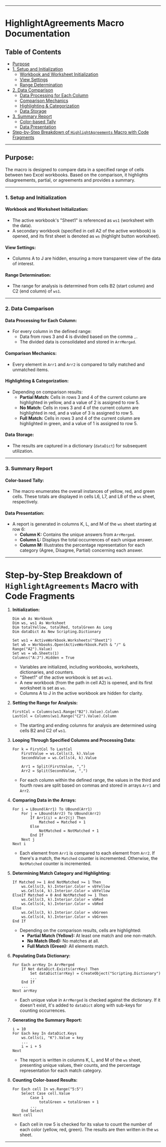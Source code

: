 
---

# HighlightAgreements Macro Documentation

## Table of Contents
- [Purpose](#purpose)
- [1. Setup and Initialization](#1-setup-and-initialization)
  - [Workbook and Worksheet Initialization](#workbook-and-worksheet-initialization)
  - [View Settings](#view-settings)
  - [Range Determination](#range-determination)
- [2. Data Comparison](#2-data-comparison)
  - [Data Processing for Each Column](#data-processing-for-each-column)
  - [Comparison Mechanics](#comparison-mechanics)
  - [Highlighting & Categorization](#highlighting--categorization)
  - [Data Storage](#data-storage)
- [3. Summary Report](#3-summary-report)
  - [Color-based Tally](#color-based-tally)
  - [Data Presentation](#data-presentation)
- [Step-by-Step Breakdown of `HighlightAgreements` Macro with Code Fragments](#step-by-step-breakdown-of-highlightagreements-macro-with-code-fragments)

---
## Purpose:
The macro is designed to compare data in a specified range of cells between two Excel workbooks. Based on the comparison, it highlights disagreements, partial, or agreements and provides a summary.

---

### 1. Setup and Initialization

#### Workbook and Worksheet Initialization:
- The active workbook's "Sheet1" is referenced as `ws1` (worksheet with the data).
- A secondary workbook (specified in cell A2 of the active workbook) is opened, and its first sheet is denoted as `ws` (highlight button worksheet).

#### View Settings:
- Columns A to J are hidden, ensuring a more transparent view of the data of interest.

#### Range Determination:
- The range for analysis is determined from cells B2 (start column) and C2 (end column) of `ws1`.

---

### 2. Data Comparison

#### Data Processing for Each Column:
- For every column in the defined range:
  - Data from rows 3 and 4 is divided based on the comma `,`.
  - The divided data is consolidated and stored in `ArrMerged`.

#### Comparison Mechanics:
- Every element in `Arr1` and `Arr2` is compared to tally matched and unmatched items.

#### Highlighting & Categorization:
- Depending on comparison results:
  - **Partial Match:** Cells in rows 3 and 4 of the current column are highlighted in yellow, and a value of 2 is assigned to row 5.
  - **No Match:** Cells in rows 3 and 4 of the current column are highlighted in red, and a value of 3 is assigned to row 5.
  - **Full Match:** Cells in rows 3 and 4 of the current column are highlighted in green, and a value of 1 is assigned to row 5.

#### Data Storage:
- The results are captured in a dictionary (`dataDict`) for subsequent utilization.

---

### 3. Summary Report

#### Color-based Tally:
- The macro enumerates the overall instances of yellow, red, and green cells. These totals are displayed in cells L6, L7, and L8 of the `ws` sheet, respectively.

#### Data Presentation:
- A report is generated in columns K, L, and M of the `ws` sheet starting at row 6:
  - **Column K:** Contains the unique answers from `ArrMerged`.
  - **Column L:** Displays the total occurrences of each unique answer.
  - **Column M:** Illustrates the percentage representation for each category (Agree, Disagree, Partial) concerning each answer.

---

# Step-by-Step Breakdown of `HighlightAgreements` Macro with Code Fragments
1. **Initialization:**
    ```vba
    Dim wb As Workbook
    Dim ws, ws1 As Worksheet
    Dim totalYellow, totalRed, totalGreen As Long
    Dim dataDict As New Scripting.Dictionary

    Set ws1 = ActiveWorkbook.Worksheets("Sheet1")
    Set wb = Workbooks.Open(ActiveWorkbook.Path & "/" & Range("A2").Value)
    Set ws = wb.Sheets(1)
    Columns("A:J").Hidden = True
    ```
    - Variables are initialized, including workbooks, worksheets, dictionaries, and counters.
    - "Sheet1" of the active workbook is set as `ws1`.
    - A new workbook (from the path in cell A2) is opened, and its first worksheet is set as `ws`.
    - Columns A to J in the active workbook are hidden for clarity.

2. **Setting the Range for Analysis:**
    ```vba
    FirstCol = Columns(ws1.Range("B2").Value).Column
    LastCol = Columns(ws1.Range("C2").Value).Column
    ```
    - The starting and ending columns for analysis are determined using cells B2 and C2 of `ws1`.

3. **Looping Through Specified Columns and Processing Data:**
    ```vba
    For k = FirstCol To LastCol
        FirstValue = ws.Cells(3, k).Value
        SecondValue = ws.Cells(4, k).Value

        Arr1 = Split(FirstValue, ",")
        Arr2 = Split(SecondValue, ",")
    ```
    - For each column within the defined range, the values in the third and fourth rows are split based on commas and stored in arrays `Arr1` and `Arr2`.

4. **Comparing Data in the Arrays:**
    ```vba
    For i = LBound(Arr1) To UBound(Arr1)
        For j = LBound(Arr2) To UBound(Arr2)
            If Arr1(i) = Arr2(j) Then
                Matched = Matched + 1
            Else
                NotMatched = NotMatched + 1
            End If
        Next j
    Next i
    ```
    - Each element from `Arr1` is compared to each element from `Arr2`. If there's a match, the `Matched` counter is incremented. Otherwise, the `NotMatched` counter is incremented.

5. **Determining Match Category and Highlighting:**
    ```vba
    If Matched >= 1 And NotMatched >= 1 Then
        ws.Cells(3, k).Interior.Color = vbYellow
        ws.Cells(4, k).Interior.Color = vbYellow
    ElseIf Matched = 0 And NotMatched >= 1 Then
        ws.Cells(3, k).Interior.Color = vbRed
        ws.Cells(4, k).Interior.Color = vbRed
    Else
        ws.Cells(3, k).Interior.Color = vbGreen
        ws.Cells(4, k).Interior.Color = vbGreen
    End If
    ```
    - Depending on the comparison results, cells are highlighted:
      - **Partial Match (Yellow):** At least one match and one non-match.
      - **No Match (Red):** No matches at all.
      - **Full Match (Green):** All elements match.

6. **Populating Data Dictionary:**
    ```vba
    For Each arrKey In ArrMerged
        If Not dataDict.Exists(arrKey) Then
            Set dataDict(arrKey) = CreateObject("Scripting.Dictionary")
            ...
        End If
        ...
    Next arrKey
    ```
    - Each unique value in `ArrMerged` is checked against the dictionary. If it doesn't exist, it's added to `dataDict` along with sub-keys for counting occurrences.

7. **Generating the Summary Report:**
    ```vba
    i = 10
    For Each key In dataDict.Keys
        ws.Cells(i, "K").Value = key
        ...
        i = i + 5
    Next
    ```
    - The report is written in columns K, L, and M of the `ws` sheet, presenting unique values, their counts, and the percentage representation for each match category.

8. **Counting Color-based Results:**
    ```vba
    For Each cell In ws.Range("5:5")
        Select Case cell.Value
            Case 1
                totalGreen = totalGreen + 1
            ...
        End Select
    Next cell
    ```
    - Each cell in row 5 is checked for its value to count the number of each color (yellow, red, green). The results are then written in the `ws` sheet.

---